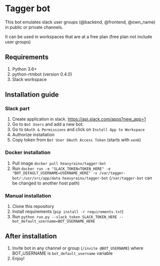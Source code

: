 # Tagger bot

This bot emulates slack user groups (@backend, @frontend, @own_name) in public or private channels.

It can be used in workspaces that are at a free plan (free plan not include user groups)

## Requirements

1. Python 3.6+
2. python-rtmbot (version 0.4.0)
3. Slack workspace

## Installation guide

### Slack part
1. Create application in slack. https://api.slack.com/apps?new_app=1
2. Go to `Bot Users` and add a new bot.
3. Go to `OAuth & Permissions` and click on `Install App to Workspace`
4. Authorize installation
5. Copy token from `Bot User OAuth Access Token` (starts with `xoxb`)

### Docker installation
1. Pull image `docker pull heavyrainx/tagger-bot`
2. Run `docker run -e "SLACK_TOKEN=TOKEN_HERE" -e "BOT_DEFAULT_USERNAME=USERNAME_HERE" -v /var/tagger-bot/:/usr/src/app/data heavyrainx/tagger-bot` (`/var/tagger-bot` can be changed to another host path)

### Manual installation
1. Clone this repository
2. Install requirements (`pip install -r requirements.txt`)
3. Run `python run.py --slack_token SLACK_TOKEN_HERE --bot_default_username=BOT_USERNAME_HERE`

## After installation
1. Invite bot in any channel or group (`/invite @BOT_USERNAME`) where BOT_USERNAME is `bot_default_username` variable
2. Enjoy!
